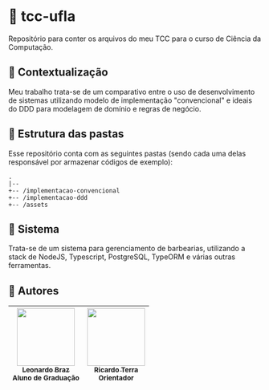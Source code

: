 # :newspaper: tcc-ufla 

Repositório para conter os arquivos do meu TCC para o curso de Ciência da Computação.

## :dart: Contextualização

Meu trabalho trata-se de um comparativo entre o uso de desenvolvimento de sistemas utilizando modelo de implementação "convencional" e ideais do DDD para modelagem de domínio e regras de negócio.

## :file_folder: Estrutura das pastas

Esse repositório conta com as seguintes pastas (sendo cada uma delas responsável por armazenar códigos de exemplo):
```
.
|--
+-- /implementacao-convencional
+-- /implementacao-ddd
+-- /assets
```

## :hammer: Sistema

Trata-se de um sistema para gerenciamento de barbearias, utilizando a stack de NodeJS, Typescript, PostgreSQL, TypeORM e várias outras ferramentas.

## :scroll: Autores

 | [<img src="https://github.com/lhleonardo.png" width=115><br><sub>Leonardo Braz</sub>](https://github.com/lhleonardo) <br><sub>Aluno de Graduação</sub>| [<img src="https://github.com/rterrabh.png" width=115><br><sub>Ricardo Terra</sub>](https://github.com/LMaroto) <br><sub>Orientador</sub>|
| :---: | :---: |


